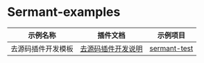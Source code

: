 # Sermant-examples

| 示例名称 | 插件文档 | 示例项目 | 
| :---: | :---: | :---: |
|去源码插件开发模板|[去源码插件开发说明](https://github.com/huaweicloud/Sermant/blob/develop/docs/dev-guide/Sermant去源码插件开发说明.md)|[sermant-test](./sermant-test)|

